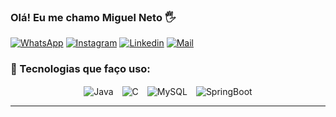 ### Olá! Eu me chamo Miguel Neto 🖐️

[![WhatsApp](https://img.shields.io/badge/WhatsApp-25D366?style=for-the-badge&logo=whatsapp&logoColor=white)](https://wa.me/5575998944433)   [![Instagram](https://img.shields.io/badge/Instagram-E4405F?style=for-the-badge&logo=instagram&logoColor=white)](https://www.instagram.com/eunetox77/)  [![Linkedin](https://img.shields.io/badge/LinkedIn-0077B5?style=for-the-badge&logo=linkedin&logoColor=white)](https://www.linkedin.com/in/kauan-brandão-654aa2326/?trk=opento_sprofile_topcard)  [![Mail](https://img.shields.io/badge/Gmail-D14836?style=for-the-badge&logo=gmail&logoColor=white)](https://mail.google.com/mail/?view=cm&fs=1&to=kauanbrandao07@gmail.com)



### 🚀 Tecnologias que faço uso:

<p align="center">
  <img align="center" alt="Java" src="https://img.shields.io/badge/Java-ED8B00?style=for-the-badge&logo=openjdk&logoColor=white" />
  <span style="margin-right: 10px;"></span> 
  <img align="center" alt="C" src="https://img.shields.io/badge/C-00599C?style=for-the-badge&logo=c&logoColor=white" />
  <span style="margin-right: 10px;"></span> 
  <img align="center" alt="MySQL" src="https://img.shields.io/badge/MySQL-00000F?style=for-the-badge&logo=mysql&logoColor=white" />
  <span style="margin-right: 10px;"></span> 
  <img align="center" alt="SpringBoot" src="https://img.shields.io/badge/Spring-6DB33F?style=for-the-badge&logo=spring&logoColor=white" />
</p>

---



